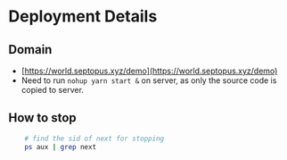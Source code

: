 # Deployment Details

## Domain

* [https://world.septopus.xyz/demo](https://world.septopus.xyz/demo)
* Need to run `nohup yarn start &` on server, as only the source code is copied to server.

## How to stop

```Bash
    # find the sid of next for stopping
    ps aux | grep next
```